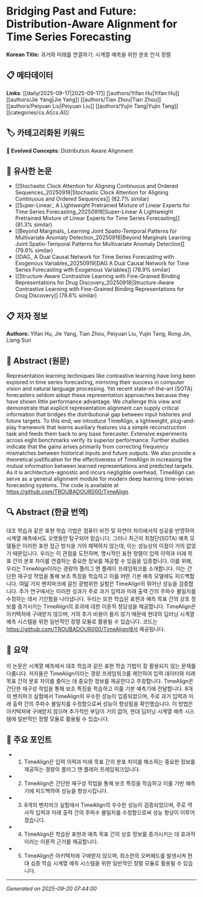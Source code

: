 # Bridging Past and Future: Distribution-Aware Alignment for Time Series Forecasting

**Korean Title:** 과거와 미래를 연결하기: 시계열 예측을 위한 분포 인식 정렬

## 📋 메타데이터

**Links**: [[daily/2025-09-17|2025-09-17]] [[authors/Yifan Hu|Yifan Hu]] [[authors/Jie Yang|Jie Yang]] [[authors/Tian Zhou|Tian Zhou]] [[authors/Peiyuan Liu|Peiyuan Liu]] [[authors/Yujin Tang|Yujin Tang]] [[categories/cs.AI|cs.AI]]

## 🏷️ 카테고리화된 키워드
**🚀 Evolved Concepts**: Distribution Aware Alignment

## 🔗 유사한 논문
- [[Stochastic Clock Attention for Aligning Continuous and Ordered Sequences_20250918|Stochastic Clock Attention for Aligning Continuous and Ordered Sequences]] (82.7% similar)
- [[Super-Linear_ A Lightweight Pretrained Mixture of Linear Experts for Time Series Forecasting_20250918|Super-Linear A Lightweight Pretrained Mixture of Linear Experts for Time Series Forecasting]] (81.3% similar)
- [[Beyond Marginals_ Learning Joint Spatio-Temporal Patterns for Multivariate Anomaly Detection_20250918|Beyond Marginals Learning Joint Spatio-Temporal Patterns for Multivariate Anomaly Detection]] (79.9% similar)
- [[DAG_ A Dual Causal Network for Time Series Forecasting with Exogenous Variables_20250919|DAG A Dual Causal Network for Time Series Forecasting with Exogenous Variables]] (78.9% similar)
- [[Structure-Aware Contrastive Learning with Fine-Grained Binding Representations for Drug Discovery_20250918|Structure-Aware Contrastive Learning with Fine-Grained Binding Representations for Drug Discovery]] (78.6% similar)

## 📋 저자 정보

**Authors:** Yifan Hu, Jie Yang, Tian Zhou, Peiyuan Liu, Yujin Tang, Rong Jin, Liang Sun

## 📄 Abstract (원문)

Representation learning techniques like contrastive learning have long been
explored in time series forecasting, mirroring their success in computer vision
and natural language processing. Yet recent state-of-the-art (SOTA) forecasters
seldom adopt these representation approaches because they have shown little
performance advantage. We challenge this view and demonstrate that explicit
representation alignment can supply critical information that bridges the
distributional gap between input histories and future targets. To this end, we
introduce TimeAlign, a lightweight, plug-and-play framework that learns
auxiliary features via a simple reconstruction task and feeds them back to any
base forecaster. Extensive experiments across eight benchmarks verify its
superior performance. Further studies indicate that the gains arises primarily
from correcting frequency mismatches between historical inputs and future
outputs. We also provide a theoretical justification for the effectiveness of
TimeAlign in increasing the mutual information between learned representations
and predicted targets. As it is architecture-agnostic and incurs negligible
overhead, TimeAlign can serve as a general alignment module for modern deep
learning time-series forecasting systems. The code is available at
https://github.com/TROUBADOUR000/TimeAlign.

## 🔍 Abstract (한글 번역)

대조 학습과 같은 표현 학습 기법은 컴퓨터 비전 및 자연어 처리에서의 성공을 반영하여 시계열 예측에서도 오랫동안 탐구되어 왔습니다. 그러나 최근의 최첨단(SOTA) 예측 모델들은 이러한 표현 접근 방식을 거의 채택하지 않는데, 이는 성능상의 이점이 거의 없었기 때문입니다. 우리는 이 관점을 도전하며, 명시적인 표현 정렬이 입력 이력과 미래 목표 간의 분포 차이를 연결하는 중요한 정보를 제공할 수 있음을 입증합니다. 이를 위해, 우리는 TimeAlign이라는 경량의 플러그 앤 플레이 프레임워크를 소개합니다. 이는 간단한 재구성 작업을 통해 보조 특징을 학습하고 이를 어떤 기본 예측 모델에도 피드백합니다. 여덟 가지 벤치마크에 걸친 광범위한 실험은 TimeAlign의 뛰어난 성능을 검증합니다. 추가 연구에서는 이러한 성과가 주로 과거 입력과 미래 출력 간의 주파수 불일치를 수정하는 데서 기인함을 나타냅니다. 우리는 또한 학습된 표현과 예측 목표 간의 상호 정보를 증가시키는 TimeAlign의 효과에 대한 이론적 정당성을 제공합니다. TimeAlign은 아키텍처에 구애받지 않으며, 거의 추가 비용이 들지 않기 때문에 현대의 딥러닝 시계열 예측 시스템을 위한 일반적인 정렬 모듈로 활용될 수 있습니다. 코드는 https://github.com/TROUBADOUR000/TimeAlign에서 제공됩니다.

## 📝 요약

이 논문은 시계열 예측에서 대조 학습과 같은 표현 학습 기법이 잘 활용되지 않는 문제를 다룹니다. 저자들은 TimeAlign이라는 경량 프레임워크를 제안하여 입력 데이터와 미래 목표 간의 분포 차이를 줄이는 데 중요한 정보를 제공한다고 주장합니다. TimeAlign은 간단한 재구성 작업을 통해 보조 특징을 학습하고 이를 기본 예측기에 전달합니다. 8개의 벤치마크 실험에서 TimeAlign의 우수한 성능이 입증되었으며, 주로 과거 입력과 미래 출력 간의 주파수 불일치를 수정함으로써 성능이 향상됨을 확인했습니다. 이 방법은 아키텍처에 구애받지 않으며 추가적인 부담이 거의 없어, 현대 딥러닝 시계열 예측 시스템에 일반적인 정렬 모듈로 활용될 수 있습니다.

## 🎯 주요 포인트

- 1. TimeAlign은 입력 이력과 미래 목표 간의 분포 차이를 해소하는 중요한 정보를 제공하는 경량의 플러그 앤 플레이 프레임워크입니다.

- 2. TimeAlign은 간단한 재구성 작업을 통해 보조 특징을 학습하고 이를 기반 예측기에 피드백하여 성능을 향상시킵니다.

- 3. 8개의 벤치마크 실험에서 TimeAlign의 우수한 성능이 검증되었으며, 주로 역사적 입력과 미래 출력 간의 주파수 불일치를 수정함으로써 성능 향상이 이루어졌습니다.

- 4. TimeAlign은 학습된 표현과 예측 목표 간의 상호 정보를 증가시키는 데 효과적이라는 이론적 근거를 제공합니다.

- 5. TimeAlign은 아키텍처에 구애받지 않으며, 최소한의 오버헤드를 발생시켜 현대 심층 학습 시계열 예측 시스템을 위한 일반적인 정렬 모듈로 활용될 수 있습니다.

---

*Generated on 2025-09-20 07:44:00*